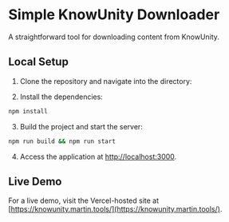 # Simple KnowUnity Downloader

A straightforward tool for downloading content from KnowUnity.

## Local Setup

1. Clone the repository and navigate into the directory:

2. Install the dependencies:

```bash
npm install
```

3. Build the project and start the server:

```bash
npm run build && npm run start
```

4. Access the application at [http://localhost:3000](http://localhost:3000).

## Live Demo

For a live demo, visit the Vercel-hosted site at [https://knowunity.martin.tools/](https://knowunity.martin.tools/).
